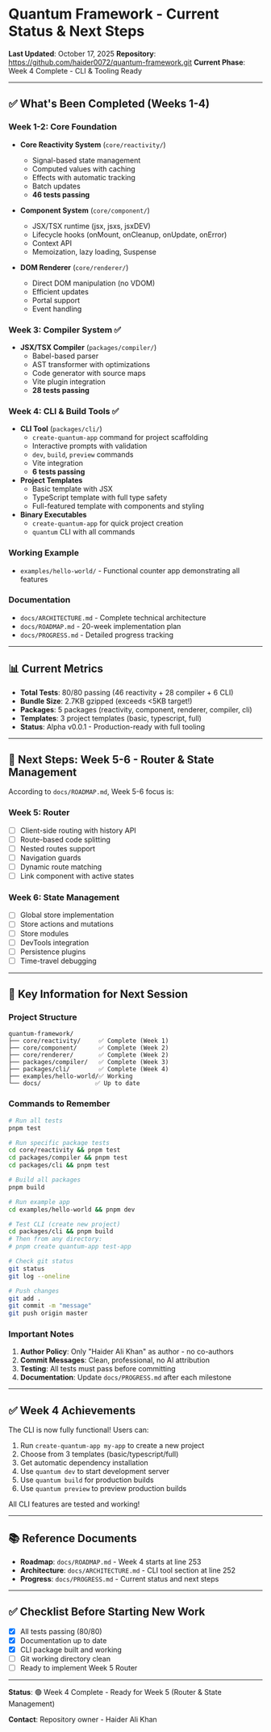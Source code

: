 # Quantum Framework - Current Status & Next Steps

**Last Updated**: October 17, 2025
**Repository**: https://github.com/haider0072/quantum-framework.git
**Current Phase**: Week 4 Complete - CLI & Tooling Ready

---

## ✅ What's Been Completed (Weeks 1-4)

### Week 1-2: Core Foundation
- **Core Reactivity System** (`core/reactivity/`)
  - Signal-based state management
  - Computed values with caching
  - Effects with automatic tracking
  - Batch updates
  - **46 tests passing**

- **Component System** (`core/component/`)
  - JSX/TSX runtime (jsx, jsxs, jsxDEV)
  - Lifecycle hooks (onMount, onCleanup, onUpdate, onError)
  - Context API
  - Memoization, lazy loading, Suspense

- **DOM Renderer** (`core/renderer/`)
  - Direct DOM manipulation (no VDOM)
  - Efficient updates
  - Portal support
  - Event handling

### Week 3: Compiler System ✅
- **JSX/TSX Compiler** (`packages/compiler/`)
  - Babel-based parser
  - AST transformer with optimizations
  - Code generator with source maps
  - Vite plugin integration
  - **28 tests passing**

### Week 4: CLI & Build Tools ✅
- **CLI Tool** (`packages/cli/`)
  - `create-quantum-app` command for project scaffolding
  - Interactive prompts with validation
  - `dev`, `build`, `preview` commands
  - Vite integration
  - **6 tests passing**
- **Project Templates**
  - Basic template with JSX
  - TypeScript template with full type safety
  - Full-featured template with components and styling
- **Binary Executables**
  - `create-quantum-app` for quick project creation
  - `quantum` CLI with all commands

### Working Example
- `examples/hello-world/` - Functional counter app demonstrating all features

### Documentation
- `docs/ARCHITECTURE.md` - Complete technical architecture
- `docs/ROADMAP.md` - 20-week implementation plan
- `docs/PROGRESS.md` - Detailed progress tracking

---

## 📊 Current Metrics

- **Total Tests**: 80/80 passing (46 reactivity + 28 compiler + 6 CLI)
- **Bundle Size**: 2.7KB gzipped (exceeds <5KB target!)
- **Packages**: 5 packages (reactivity, component, renderer, compiler, cli)
- **Templates**: 3 project templates (basic, typescript, full)
- **Status**: Alpha v0.0.1 - Production-ready with full tooling

---

## 🎯 Next Steps: Week 5-6 - Router & State Management

According to `docs/ROADMAP.md`, Week 5-6 focus is:

### Week 5: Router
- [ ] Client-side routing with history API
- [ ] Route-based code splitting
- [ ] Nested routes support
- [ ] Navigation guards
- [ ] Dynamic route matching
- [ ] Link component with active states

### Week 6: State Management
- [ ] Global store implementation
- [ ] Store actions and mutations
- [ ] Store modules
- [ ] DevTools integration
- [ ] Persistence plugins
- [ ] Time-travel debugging

---

## 🔑 Key Information for Next Session

### Project Structure
```
quantum-framework/
├── core/reactivity/     ✅ Complete (Week 1)
├── core/component/      ✅ Complete (Week 2)
├── core/renderer/       ✅ Complete (Week 2)
├── packages/compiler/   ✅ Complete (Week 3)
├── packages/cli/        ✅ Complete (Week 4)
├── examples/hello-world/✅ Working
└── docs/               ✅ Up to date
```

### Commands to Remember
```bash
# Run all tests
pnpm test

# Run specific package tests
cd core/reactivity && pnpm test
cd packages/compiler && pnpm test
cd packages/cli && pnpm test

# Build all packages
pnpm build

# Run example app
cd examples/hello-world && pnpm dev

# Test CLI (create new project)
cd packages/cli && pnpm build
# Then from any directory:
# pnpm create quantum-app test-app

# Check git status
git status
git log --oneline

# Push changes
git add .
git commit -m "message"
git push origin master
```

### Important Notes
1. **Author Policy**: Only "Haider Ali Khan" as author - no co-authors
2. **Commit Messages**: Clean, professional, no AI attribution
3. **Testing**: All tests must pass before committing
4. **Documentation**: Update `docs/PROGRESS.md` after each milestone

---

## ✅ Week 4 Achievements

The CLI is now fully functional! Users can:
1. Run `create-quantum-app my-app` to create a new project
2. Choose from 3 templates (basic/typescript/full)
3. Get automatic dependency installation
4. Use `quantum dev` to start development server
5. Use `quantum build` for production builds
6. Use `quantum preview` to preview production builds

All CLI features are tested and working!

---

## 📚 Reference Documents

- **Roadmap**: `docs/ROADMAP.md` - Week 4 starts at line 253
- **Architecture**: `docs/ARCHITECTURE.md` - CLI tool section at line 252
- **Progress**: `docs/PROGRESS.md` - Current status and next steps

---

## ✅ Checklist Before Starting New Work

- [x] All tests passing (80/80)
- [x] Documentation up to date
- [x] CLI package built and working
- [ ] Git working directory clean
- [ ] Ready to implement Week 5 Router

---

**Status**: 🟢 Week 4 Complete - Ready for Week 5 (Router & State Management)

**Contact**: Repository owner - Haider Ali Khan
